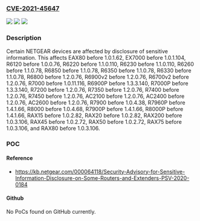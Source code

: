 ### [CVE-2021-45647](https://cve.mitre.org/cgi-bin/cvename.cgi?name=CVE-2021-45647)
![](https://img.shields.io/static/v1?label=Product&message=n%2Fa&color=blue)
![](https://img.shields.io/static/v1?label=Version&message=n%2Fa&color=blue)
![](https://img.shields.io/static/v1?label=Vulnerability&message=n%2Fa&color=brighgreen)

### Description

Certain NETGEAR devices are affected by disclosure of sensitive information. This affects EAX80 before 1.0.1.62, EX7000 before 1.0.1.104, R6120 before 1.0.0.76, R6220 before 1.1.0.110, R6230 before 1.1.0.110, R6260 before 1.1.0.78, R6850 before 1.1.0.78, R6350 before 1.1.0.78, R6330 before 1.1.0.78, R6800 before 1.2.0.76, R6900v2 before 1.2.0.76, R6700v2 before 1.2.0.76, R7000 before 1.0.11.116, R6900P before 1.3.3.140, R7000P before 1.3.3.140, R7200 before 1.2.0.76, R7350 before 1.2.0.76, R7400 before 1.2.0.76, R7450 before 1.2.0.76, AC2100 before 1.2.0.76, AC2400 before 1.2.0.76, AC2600 before 1.2.0.76, R7900 before 1.0.4.38, R7960P before 1.4.1.66, R8000 before 1.0.4.68, R7900P before 1.4.1.66, R8000P before 1.4.1.66, RAX15 before 1.0.2.82, RAX20 before 1.0.2.82, RAX200 before 1.0.3.106, RAX45 before 1.0.2.72, RAX50 before 1.0.2.72, RAX75 before 1.0.3.106, and RAX80 before 1.0.3.106.

### POC

#### Reference
- https://kb.netgear.com/000064118/Security-Advisory-for-Sensitive-Information-Disclosure-on-Some-Routers-and-Extenders-PSV-2020-0184

#### Github
No PoCs found on GitHub currently.

